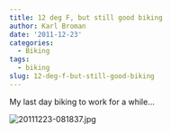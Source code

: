 ```yaml
---
title: 12 deg F, but still good biking
author: Karl Broman
date: '2011-12-23'
categories:
  - Biking
tags:
  - biking
slug: 12-deg-f-but-still-good-biking
---
```


My last day biking to work for a while...

![20111223-081837.jpg](http://kbroman.files.wordpress.com/2011/12/20111223-081837.jpg)

